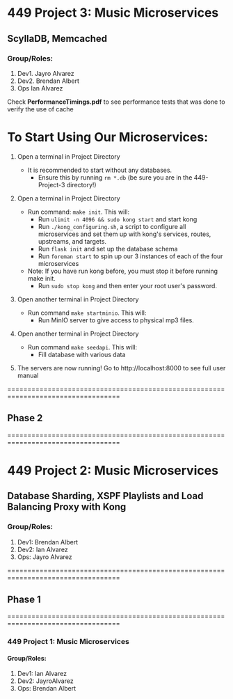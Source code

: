 
# 449 Project 3: Music Microservices
## ScyllaDB, Memcached
### Group/Roles:
1. Dev1. Jayro Alvarez
2. Dev2. Brendan Albert
3. Ops   Ian Alvarez

Check **PerformanceTimings.pdf** to see performance tests that was done to verify the use of cache

# To Start Using Our Microservices:
1. Open a terminal in Project Directory
	- It is recommended to start without any databases.  
		- Ensure this by running `rm *.db` (be sure you are in the 449-Project-3 directory!)

2. Open a terminal in Project Directory
	- Run command: `make init`. This will:
		- Run `ulimit -n 4096 && sudo kong start` and start kong
		- Run `./kong_configuring.sh`, a script to configure all microservices and
			set them up with kong's services, routes, upstreams, and targets.
		- Run `flask init` and set up the database schema
		- Run `foreman start` to spin up our 3 instances of each of the four microservices
	- Note: If you have run kong before, you must stop it before running make init.   
		- Run `sudo stop kong` and then enter your root user's password.

3. Open another terminal in Project Directory
	- Run command `make startminio`. This will:
		- Run MinIO server to give access to physical mp3 files.

4. Open another terminal in Project Directory
	- Run command `make seedapi`. This will:
		- Fill database with various data

5. The servers are now running! Go to http://localhost:8000 to see full user manual


==================================================================================
## Phase 2
==================================================================================
# 449 Project 2: Music Microservices
## Database Sharding, XSPF Playlists and Load Balancing Proxy with Kong
### Group/Roles:
1. Dev1: Brendan Albert
2. Dev2: Ian Alvarez
3. Ops:  Jayro Alvarez

==================================================================================
## Phase 1
==================================================================================
### 449 Project 1: Music Microservices
#### Group/Roles:
1. Dev1: Ian Alvarez
2. Dev2: JayroAlvarez
3. Ops:  Brendan Albert

